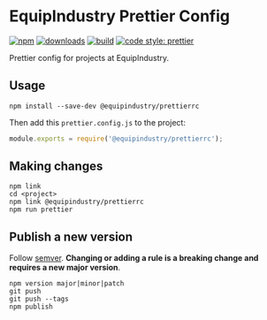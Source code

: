 # EquipIndustry Prettier Config

[![npm](https://img.shields.io/npm/v/@equipindustry/prettierrc.svg)](https://www.npmjs.com/package/@equipindustry/prettierrc)
[![downloads](https://img.shields.io/npm/dt/@equipindustry/prettierrc.svg)](https://www.npmjs.com/package/@equipindustry/prettierrc)
[![build](https://travis-ci.org/equipindustry/prettierrc.svg?branch=master)](https://travis-ci.org/equipindustry/prettierrc)
[![code style: prettier](https://img.shields.io/badge/code_style-prettier-ff69b4.svg)](https://github.com/prettier/prettier)

Prettier config for projects at EquipIndustry.

## Usage

```
npm install --save-dev @equipindustry/prettierrc
```

Then add this `prettier.config.js` to the project:

```js
module.exports = require('@equipindustry/prettierrc');
```

## Making changes

```
npm link
cd <project>
npm link @equipindustry/prettierrc
npm run prettier
```

## Publish a new version

Follow [semver](http://semver.org/). **Changing or adding a rule is a breaking change and requires a new major version**.

```
npm version major|minor|patch
git push
git push --tags
npm publish
```

